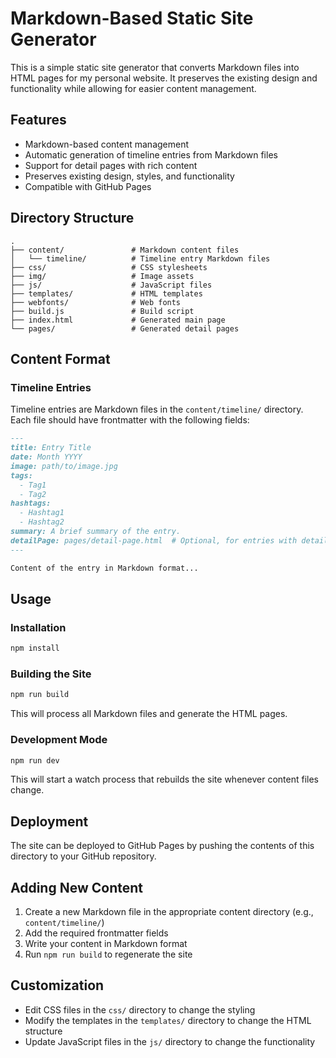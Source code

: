 # Markdown-Based Static Site Generator

This is a simple static site generator that converts Markdown files into HTML pages for my personal website. It preserves the existing design and functionality while allowing for easier content management.

## Features

- Markdown-based content management
- Automatic generation of timeline entries from Markdown files
- Support for detail pages with rich content
- Preserves existing design, styles, and functionality
- Compatible with GitHub Pages

## Directory Structure

```
.
├── content/               # Markdown content files
│   └── timeline/          # Timeline entry Markdown files
├── css/                   # CSS stylesheets
├── img/                   # Image assets
├── js/                    # JavaScript files
├── templates/             # HTML templates
├── webfonts/              # Web fonts
├── build.js               # Build script
├── index.html             # Generated main page
└── pages/                 # Generated detail pages
```

## Content Format

### Timeline Entries

Timeline entries are Markdown files in the `content/timeline/` directory. Each file should have frontmatter with the following fields:

```markdown
---
title: Entry Title
date: Month YYYY
image: path/to/image.jpg
tags:
  - Tag1
  - Tag2
hashtags:
  - Hashtag1
  - Hashtag2
summary: A brief summary of the entry.
detailPage: pages/detail-page.html  # Optional, for entries with detail pages
---

Content of the entry in Markdown format...
```

## Usage

### Installation

```bash
npm install
```

### Building the Site

```bash
npm run build
```

This will process all Markdown files and generate the HTML pages.

### Development Mode

```bash
npm run dev
```

This will start a watch process that rebuilds the site whenever content files change.

## Deployment

The site can be deployed to GitHub Pages by pushing the contents of this directory to your GitHub repository.

## Adding New Content

1. Create a new Markdown file in the appropriate content directory (e.g., `content/timeline/`)
2. Add the required frontmatter fields
3. Write your content in Markdown format
4. Run `npm run build` to regenerate the site

## Customization

- Edit CSS files in the `css/` directory to change the styling
- Modify the templates in the `templates/` directory to change the HTML structure
- Update JavaScript files in the `js/` directory to change the functionality 